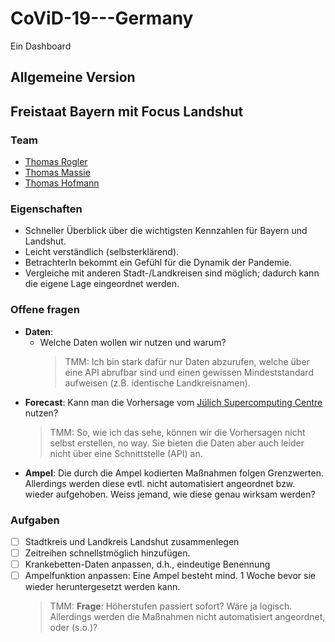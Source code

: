 # CoViD-19---Germany

Ein Dashboard 

## Allgemeine Version


## Freistaat Bayern mit Focus Landshut

### Team

- [Thomas Rogler](https://www.linkedin.com/in/tom-rogler-6405bbb1/)
- [Thomas Massie](https://www.linkedin.com/in/thomasmmassie/)
- [Thomas Hofmann](https://www.linkedin.com/in/thomas-hofmann-a2817646/)

### Eigenschaften

- Schneller Überblick über die wichtigsten Kennzahlen für Bayern und Landshut.
- Leicht verständlich (selbsterklärend).
- BetrachterIn bekommt ein Gefühl für die Dynamik der Pandemie.
- Vergleiche mit anderen Stadt-/Landkreisen sind möglich; dadurch kann die eigene Lage eingeordnet werden.

### Offene fragen
 
 - **Daten**:
   - Welche Daten wollen wir nutzen und warum? 
     > TMM: Ich bin stark dafür nur Daten abzurufen, welche über eine API abrufbar sind und einen gewissen Mindeststandard aufweisen (z.B. identische Landkreisnamen).
 - **Forecast**: Kann man die Vorhersage vom [Jülich Supercomputing Centre](https://covid19-bayesian.fz-juelich.de/) nutzen? 
   > TMM: So, wie ich das sehe, können wir die Vorhersagen nicht selbst erstellen, no way. Sie bieten die Daten aber auch leider nicht über eine Schnittstelle (API) an.
 - **Ampel**: Die durch die Ampel kodierten Maßnahmen folgen Grenzwerten. Allerdings werden diese evtl. nicht automatisiert angeordnet bzw. wieder aufgehoben. Weiss jemand, wie diese genau wirksam werden?
 
### Aufgaben
 
- [ ] Stadtkreis und Landkreis Landshut zusammenlegen
- [ ] Zeitreihen schnellstmöglich hinzufügen.
- [ ] Krankebetten-Daten anpassen, d.h., eindeutige Benennung
- [ ] Ampelfunktion anpassen: Eine Ampel besteht mind. 1 Woche bevor sie wieder heruntergesetzt werden kann. 
  > TMM: **Frage**: Höherstufen passiert sofort? Wäre ja logisch. Allerdings werden die Maßnahmen nicht automatisiert angeordnet, oder (s.o.)?
